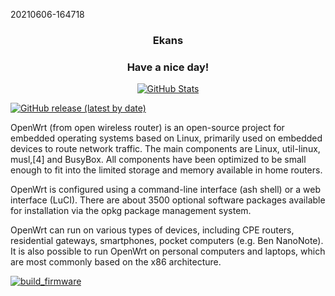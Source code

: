 
20210606-164718
<h3 align="center"><b>Ekans</b></h3>
<h3 align="center">Have a nice day!</h3>
<p align="center">
  <a href="https://github.com/ShieldbladeNet">
    <img alt="GitHub Stats" src="https://github-readme-stats.vercel.app/api?username=ShieldbladeNet&hide=issues&hide_title=true&include_all_commits=true&bg_color=30,e96443,904e95&title_color=fff&text_color=fff" />
    </a>
</p>
<p align="center">

[![GitHub release (latest by date)](https://img.shields.io/github/v/release/ShieldbladeNet/Nano-Openwrt?style=for-the-badge&label=Download)](https://github.com/ShieldbladeNet/Nano-Openwrt/releases)

</p>       

OpenWrt (from open wireless router) is an open-source project for embedded operating systems based on Linux, primarily used on embedded devices to route network traffic. The main components are Linux, util-linux, musl,[4] and BusyBox. All components have been optimized to be small enough to fit into the limited storage and memory available in home routers.

OpenWrt is configured using a command-line interface (ash shell) or a web interface (LuCI). There are about 3500 optional software packages available for installation via the opkg package management system.

OpenWrt can run on various types of devices, including CPE routers, residential gateways, smartphones, pocket computers (e.g. Ben NanoNote). It is also possible to run OpenWrt on personal computers and laptops, which are most commonly based on the x86 architecture.

[![build_firmware](https://github.com/ShieldbladeNet/Nano-Openwrt/actions/workflows/build-firmware.yml/badge.svg)](https://github.com/ShieldbladeNet/Nano-Openwrt/actions/workflows/build-firmware.yml)

